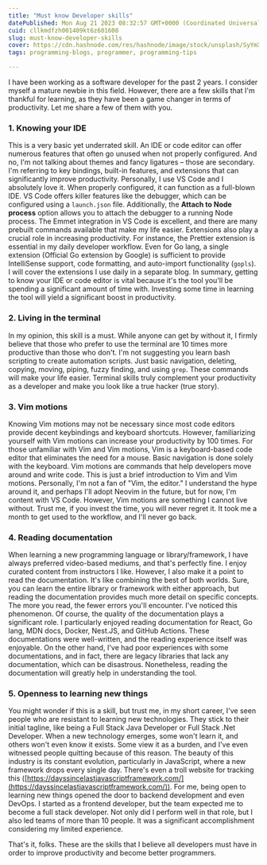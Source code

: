 ```yaml
---
title: "Must know Developer skills"
datePublished: Mon Aug 21 2023 08:32:57 GMT+0000 (Coordinated Universal Time)
cuid: cllkmdfzh001409kt6z601608
slug: must-know-developer-skills
cover: https://cdn.hashnode.com/res/hashnode/image/stock/unsplash/SyYmXSDnJ54/upload/877451c8b60d82fbf311112f7abc5a75.jpeg
tags: programming-blogs, programmer, programming-tips

---
```


I have been working as a software developer for the past 2 years. I consider myself a mature newbie in this field. However, there are a few skills that I'm thankful for learning, as they have been a game changer in terms of productivity. Let me share a few of them with you.

### 1\. Knowing your IDE

This is a very basic yet underrated skill. An IDE or code editor can offer numerous features that often go unused when not properly configured. And no, I'm not talking about themes and fancy ligatures – those are secondary. I'm referring to key bindings, built-in features, and extensions that can significantly improve productivity. Personally, I use VS Code and I absolutely love it. When properly configured, it can function as a full-blown IDE. VS Code offers killer features like the debugger, which can be configured using a `launch.json` file. Additionally, the **Attach to Node process** option allows you to attach the debugger to a running Node process. The Emmet integration in VS Code is excellent, and there are many prebuilt commands available that make my life easier. Extensions also play a crucial role in increasing productivity. For instance, the Prettier extension is essential in my daily developer workflow. Even for Go lang, a single extension (Official Go extension by Google) is sufficient to provide IntelliSense support, code formatting, and auto-import functionality (`gopls`). I will cover the extensions I use daily in a separate blog. In summary, getting to know your IDE or code editor is vital because it's the tool you'll be spending a significant amount of time with. Investing some time in learning the tool will yield a significant boost in productivity.

### 2\. Living in the terminal

In my opinion, this skill is a must. While anyone can get by without it, I firmly believe that those who prefer to use the terminal are 10 times more productive than those who don't. I'm not suggesting you learn bash scripting to create automation scripts. Just basic navigation, deleting, copying, moving, piping, fuzzy finding, and using `grep`. These commands will make your life easier. Terminal skills truly complement your productivity as a developer and make you look like a true hacker (true story).

### 3\. Vim motions

Knowing Vim motions may not be necessary since most code editors provide decent keybindings and keyboard shortcuts. However, familiarizing yourself with Vim motions can increase your productivity by 100 times. For those unfamiliar with Vim and Vim motions, Vim is a keyboard-based code editor that eliminates the need for a mouse. Basic navigation is done solely with the keyboard. Vim motions are commands that help developers move around and write code. This is just a brief introduction to Vim and Vim motions. Personally, I'm not a fan of "Vim, the editor." I understand the hype around it, and perhaps I'll adopt Neovim in the future, but for now, I'm content with VS Code. However, Vim motions are something I cannot live without. Trust me, if you invest the time, you will never regret it. It took me a month to get used to the workflow, and I'll never go back.

### 4\. Reading documentation

When learning a new programming language or library/framework, I have always preferred video-based mediums, and that's perfectly fine. I enjoy curated content from instructors I like. However, I also make it a point to read the documentation. It's like combining the best of both worlds. Sure, you can learn the entire library or framework with either approach, but reading the documentation provides much more detail on specific concepts. The more you read, the fewer errors you'll encounter. I've noticed this phenomenon. Of course, the quality of the documentation plays a significant role. I particularly enjoyed reading documentation for React, Go lang, MDN docs, Docker, Nest.JS, and GitHub Actions. These documentations were well-written, and the reading experience itself was enjoyable. On the other hand, I've had poor experiences with some documentations, and in fact, there are legacy libraries that lack any documentation, which can be disastrous. Nonetheless, reading the documentation will greatly help in understanding the tool.

### 5\. Openness to learning new things

You might wonder if this is a skill, but trust me, in my short career, I've seen people who are resistant to learning new technologies. They stick to their initial tagline, like being a Full Stack Java Developer or Full Stack .Net Developer. When a new technology emerges, some won't learn it, and others won't even know it exists. Some view it as a burden, and I've even witnessed people quitting because of this reason. The beauty of this industry is its constant evolution, particularly in JavaScript, where a new framework drops every single day. There's even a troll website for tracking this ([https://dayssincelastjavascriptframework.com/](https://dayssincelastjavascriptframework.com/)). For me, being open to learning new things opened the door to backend development and even DevOps. I started as a frontend developer, but the team expected me to become a full stack developer. Not only did I perform well in that role, but I also led teams of more than 10 people. It was a significant accomplishment considering my limited experience.

That's it, folks. These are the skills that I believe all developers must have in order to improve productivity and become better programmers.